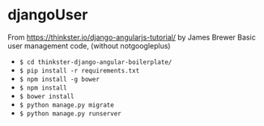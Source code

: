 # djangoUser
From https://thinkster.io/django-angularjs-tutorial/ by James Brewer
Basic user management code, (without notgoogleplus)
* `$ cd thinkster-django-angular-boilerplate/`
* `$ pip install -r requirements.txt`
* `$ npm install -g bower`
* `$ npm install`
* `$ bower install`
* `$ python manage.py migrate`
* `$ python manage.py runserver`

